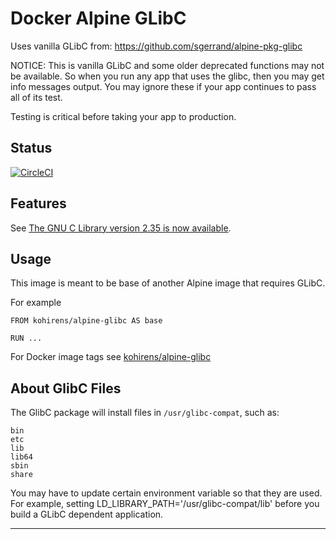 # Docker Alpine GLibC

Uses vanilla GLibC from: https://github.com/sgerrand/alpine-pkg-glibc

NOTICE: This is vanilla GLibC and some older deprecated functions may not
be available. So when you run any app that uses the glibc, then you may
get info messages output. You may ignore these if your app continues to pass
all of its test.

Testing is critical before taking your app to production.

## Status

[![CircleCI](https://dl.circleci.com/status-badge/img/gh/kohirens/docker-alpine-glibc/tree/main.svg?style=shield&&circle-token=)](https://dl.circleci.com/status-badge/redirect/gh/kohirens/docker-alpine-glibc/tree/main)

## Features

See [The GNU C Library version 2.35 is now available].

## Usage

This image is meant to be base of another Alpine image that requires GLibC.

For example

```Docker
FROM kohirens/alpine-glibc AS base

RUN ...
```

For Docker image tags see [kohirens/alpine-glibc]

## About GlibC Files

The GlibC package will install files in `/usr/glibc-compat`, such as:

```text
bin
etc
lib
lib64
sbin
share
```
You may have to update certain environment variable so that they are used. For
example, setting LD_LIBRARY_PATH='/usr/glibc-compat/lib'
before you build a GLibC dependent application.

---

[kohirens/alpine-glibc]: https://hub.docker.com/repository/docker/kohirens/alpine-glibc
[The GNU C Library version 2.35 is now available]: https://sourceware.org/pipermail/libc-alpha/2022-February/136040.html
